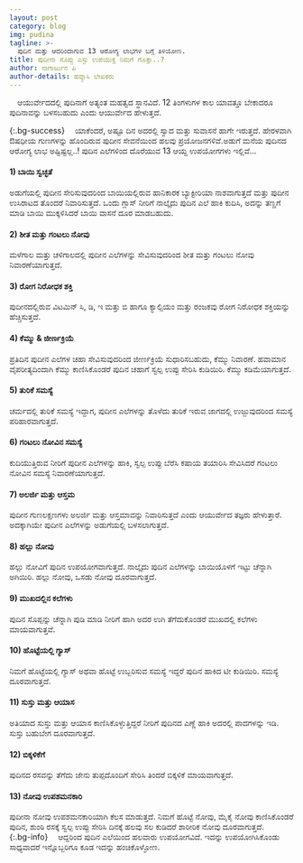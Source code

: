 ```yaml
---
layout: post
category: blog
img: pudina
tagline: >-
  ಪುದಿನ ಮತ್ತು ಆದರಿಂದಾಗುವ 13 ಆರೋಗ್ಯ ಲಾಭಗಳ ಬಗ್ಗೆ ತಿಳಿಯೋಣ.
title: ಪುದೀನಾ ಸೊಪ್ಪು ಎಸ್ಟು ಉಪಯುಕ್ತ ನಿಮಗೆ ಗೊತ್ತಾ..? 
author: ನಾಗಾರ್ಜುನ ಪಿ
author-details: ಹವ್ಯಾಸಿ ಲೇಖಕರು
---
```

&emsp;ಆಯುರ್ವೇದದಲ್ಲಿ ಪುದಿನಾಗೆ ಅತ್ಯಂತ ಮಹತ್ವದ ಸ್ಥಾನವಿದೆ. 12 ತಿಂಗಳುಗಳ ಕಾಲ ಯಾವತ್ತೂ ಬೇಕಾದರೂ ಪುದಿನಾವನ್ನು  ಬಳಸಬಹುದು ಎಂದು ಆಯುರ್ವೇದ ಹೇಳುತ್ತದೆ.

<!--more-->

{:.bg-success}
&emsp;ಯಾಕೆಂದರೆ, ಅಷ್ಟೂ ದಿನ ಅದರಲ್ಲಿ ಸ್ವಾದ ಮತ್ತು ಸುವಾಸನೆ ಹಾಗೇ ಇರುತ್ತದೆ. ಹೇರಳವಾಗಿ ಔಷಧೀಯ ಗುಣಗಳನ್ನು ಹೊಂದಿರುವ ಪುದೀನ ಸೇವನೆಯಿಂದ ಹಲವು ಪ್ರಯೋಜನಗಳಿವೆ.ಅಡುಗೆ ಮನೆಯ ಪುದಿನದ ಆರೋಗ್ಯ ಲಾಭ ಅಷ್ಟಿಷ್ಟಲ್ಲ..! ಪುದಿನ ಎಲೆಗಳಿಂದ ದೊರೆಯುವ 13 ಆಯ್ದ ಉಪಯೋಗಗಳು ಇಲ್ಲಿವೆ...

#### 1) ಬಾಯಿ ಸ್ವಚ್ಛತೆ
ಅಡುಗೆಯಲ್ಲಿ ಪುದೀನ ಸೇರಿಸುವುದರಿಂದ ಬಾಯಿಯಲ್ಲಿರುವ ಹಾನಿಕಾರಕ ಬ್ಯಾಕ್ಟೀರಿಯಾ ನಾಶವಾಗುತ್ತದೆ ಮತ್ತು ಪುದೀನ ಉಸಿರಾಟದ ತೊಂದರೆ ನಿವಾರಿಸುತ್ತದೆ. ಒಂದು ಗ್ಲಾಸ್ ನೀರಿಗೆ ನಾಲ್ಕೈದು ಪುದಿನ ಎಲೆ  ಹಾಕಿ ಕುದಿಸಿ, ಅದನ್ನು ತಣ್ಣಗೆ ಮಾಡಿ ಬಾಯಿ ಮುಕ್ಕಳಿಸಿದರೆ ಬಾಯಿ ವಾಸನೆ ದೂರ ಮಾಡಬಹುದು. 
<br>
#### 2) ಶೀತ ಮತ್ತು ಗಂಟಲು ನೋವು
ಮಳೆಗಾಲ ಮತ್ತು ಚಳಿಗಾಲದಲ್ಲಿ ಪುದೀನ ಎಲೆಗಳನ್ನು ಸೇವಿಸುವುದರಿಂದ ಶೀತ ಮತ್ತು ಗಂಟಲು ನೋವು ನಿವಾರಣೆಯಾಗುತ್ತದೆ.
<br>
#### 3) ರೋಗ ನಿರೋಧಕ ಶಕ್ತಿ
ಪುದೀನದಲ್ಲಿರುವ ವಿಟಮಿನ್ ಸಿ, ಡಿ, ಇ ಮತ್ತು ಬಿ ಹಾಗೂ ಕ್ಯಾಲ್ಸಿಯಂ ಮತ್ತು ರಂಜಕವು ರೋಗ ನಿರೋಧಕ ಶಕ್ತಿಯನ್ನು ಹೆಚ್ಚಿಸುತ್ತದೆ.
<br>
#### 4) ಕೆಮ್ಮು & ಜೀರ್ಣಕ್ರಿಯೆ
ಪ್ರತಿದಿನ ಪುದೀನ ಎಲೆಗಳ ಚಹಾ ಸೇವಿಸುವುದರಿಂದ ಜೀರ್ಣಕ್ರಿಯೆ ಸುಧಾರಿಸಬಹುದು, ಕೆಮ್ಮು ನಿವಾರಣೆ. ಹವಾಮಾನ ವೈಪರೀತ್ಯದಿಂದಾಗಿ ಕೆಮ್ಮು ಕಾಣಿಸಿಕೊಂಡರೆ ಪುದಿನ ಚಹಾಗೆ ಸ್ವಲ್ಪ ಉಪ್ಪು ಸೇರಿಸಿ ಕುಡಿಯಿರಿ. ಕೆಮ್ಮು ಕಡಿಮೆಯಾಗುತ್ತದೆ.
<br>
#### 5) ತುರಿಕೆ ಸಮಸ್ಯೆ
ಚರ್ಮದಲ್ಲಿ ತುರಿಕೆ ಸಮಸ್ಯೆ ಇದ್ದಾಗ, ಪುದೀನ ಎಲೆಗಳನ್ನು ತೊಳೆದು ತುರಿಕೆ ಇರುವ ಜಾಗದಲ್ಲಿ ಉಜ್ಜುವುದರಿಂದ ಸಮಸ್ಯೆ ಪರಿಹಾರವಾಗುತ್ತದೆ.
<br>
#### 6) ಗಂಟಲು ನೋವಿನ ಸಮಸ್ಯೆ
ಕುದಿಯುತ್ತಿರುವ ನೀರಿಗೆ ಪುದೀನ ಎಲೆಗಳನ್ನು ಹಾಕಿ, ಸ್ವಲ್ಪ ಉಪ್ಪು ಬೆರೆಸಿ ಕಷಾಯ ತಯಾರಿಸಿ ಸೇವಿಸಿದರೆ ಗಂಟಲು ನೋವಿನ ಸಮಸ್ಯೆ ನಿವಾರಣೆಯಾಗುತ್ತದೆ.
<br>
#### 7) ಅಲರ್ಜಿ ಮತ್ತು ಆಸ್ತಮ
ಪುದೀನ ಗುಣಲಕ್ಷಣಗಳು ಅಲರ್ಜಿ ಮತ್ತು ಆಸ್ತಮಾವನ್ನು ನಿವಾರಿಸುತ್ತದೆ ಎಂದು ಆಯುರ್ವೇದ ತಜ್ಞರು ಹೇಳುತ್ತಾರೆ. ಅದಕ್ಕಾಗಿಯೇ ಪುದೀನ ಎಲೆಗಳನ್ನು ಅಡುಗೆಯಲ್ಲಿ ಬಳಸಲಾಗುತ್ತದೆ. 
<br>
#### 8) ಹಲ್ಲು ನೋವು
ಹಲ್ಲು ನೋವಿಗೆ ಪುದಿನ ಉಪಯೋಗವಾಗುತ್ತದೆ. ನಾಲ್ಕೈದು ಪುದಿನ ಎಲೆಗಳನ್ನು ಬಾಯಿಯೊಳಗೆ ಇಟ್ಟು ಚೆನ್ನಾಗಿ ಅಗಿಯಿರಿ. ಹಲ್ಲು ನೋವು, ಒಸಡು ನೋವು ದೂರವಾಗುತ್ತದೆ.
<br>
#### 9) ಮುಖದಲ್ಲಿನ ಕಲೆಗಳು
ಪುದಿನ ಸೊಪ್ಪನ್ನು ಚೆನ್ನಾಗಿ ಪುಡಿ ಮಾಡಿ ನೀರಿಗೆ ಹಾಗಿ ಅದರ ಉಗಿ ತೆಗೆದುಕೊಂಡರೆ ಮುಖದಲ್ಲಿ ಕಲೆಗಳು ಮಾಯವಾಗುತ್ತವೆ.
<br>
#### 10) ಹೊಟ್ಟೆಯಲ್ಲಿ ಗ್ಯಾಸ್
ನಿಮಗೆ ಹೊಟ್ಟೆಯಲ್ಲಿ ಗ್ಯಾಸ್ ಅಥವಾ ಹೊಟ್ಟೆ ಉಬ್ಬರಿಸುವ ಸಮಸ್ಯೆ ಇದ್ದರೆ ಪುದಿನ ಹಾಕಿದ ಟೀ ಕುಡಿಯಿರಿ. ಸಮಸ್ಯೆ ದೂರವಾಗುತ್ತದೆ.
<br>
#### 11) ಸುಸ್ತು ಮತ್ತು ಆಯಾಸ
ಅತಿಯಾದ ಸುಸ್ತು ಮತ್ತು ಆಯಾಸ  ಕಾಣಿಸಿಕೊಳ್ಳುತ್ತಿದ್ದರೆ ನೀರಿಗೆ ಪುದಿನದ ಎಣ್ಣೆ  ಹಾಕಿ ಅದರಲ್ಲಿ ಪಾದಗಳನ್ನು ಇಡಿ. ಸುಸ್ತು ಬಹುಬೇಗ ದೂರವಾಗುತ್ತದೆ.
<br>
#### 12) ಬಿಕ್ಕಳಿಕೆಗೆ
ಪುದಿನದ ರಸವನ್ನು ತೆಗೆದು ಜೇನು ತುಪ್ಪದೊಂದಿಗೆ ಸೇರಿಸಿ ತಿಂದರೆ ಬಿಕ್ಕಳಿಕೆ ಮಾಯವಾಗುತ್ತದೆ. 
<br>
#### 13) ನೋವು ಉಪಶಮನಕಾರಿ
ಪುದೀನಾ ನೋವು ಉಪಶಮನಕಾರಿಯಾಗಿ ಕೆಲಸ ಮಾಡುತ್ತದೆ. ನಿಮಗೆ ಹೊಟ್ಟೆ ನೋವು, ಮೈಕೈ ನೋವು ಕಾಣಿಸಿಕೊಂಡರೆ ಪುದಿನ, ಶುಂಠಿ ರಸಕ್ಕೆ ಸ್ವಲ್ಪ ಉಪ್ಪು ಸೇರಿಸಿ ದಿನಕ್ಕೆ ಹಲವು ಸಲ ಕುಡಿದರೆ ಶಾರೀರಿಕ ನೋವು ದೂರವಾಗುತ್ತದೆ.
<br>
{:.bg-info}
&emsp;ಆದ್ದರಿಂದ ಪುದಿನ ಎಲೆಯಿಂದ ಹಲವಾರು ಉಪಯೋಗವಿದೆ. ಇದನ್ನು ಉಪಯೋಗಿಸಿಕೊಂಡು ಸಾಧ್ಯವಾದರೆ ಇನ್ನೊಬ್ಬರಿಗೂ ಕೂಡ ಇದನ್ನು ಹಂಚಿಕೊಳ್ಳೋಣ.
